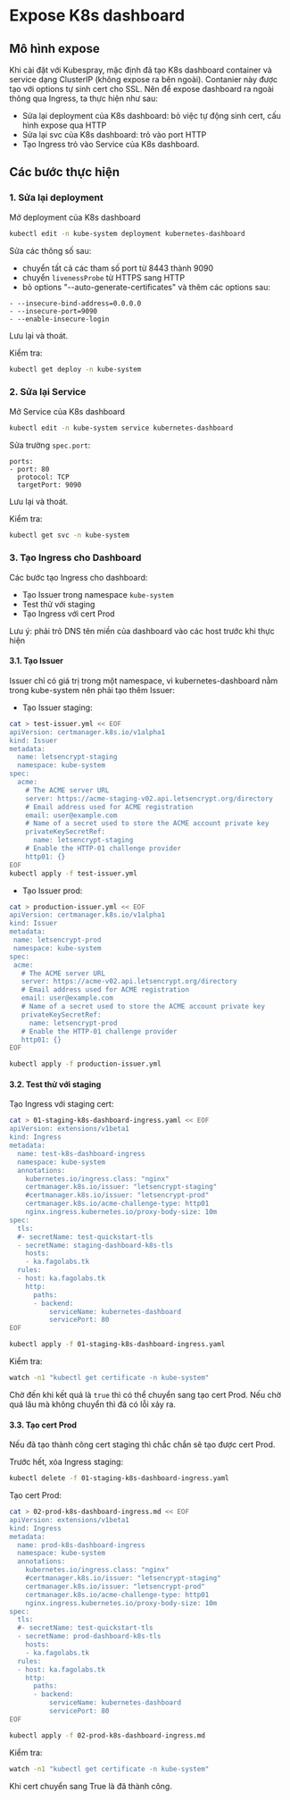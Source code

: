 # Expose K8s dashboard

## Mô hình expose

Khi cài đặt với Kubespray, mặc định đã tạo K8s dashboard container và service dạng ClusterIP (không expose ra bên ngoài). Contanier này được tạo với options tự sinh cert cho SSL. Nên để expose dashboard ra ngoài thông qua Ingress, ta thực hiện như sau:
- Sửa lại deployment của K8s dashboard: bỏ việc tự động sinh cert, cấu hình expose qua HTTP
- Sửa lại svc của K8s dashboard: trỏ vào port HTTP
- Tạo Ingress trỏ vào Service của K8s dashboard.

## Các bước thực hiện

### 1. Sửa lại deployment

Mở deployment của K8s dashboard

```bash
kubectl edit -n kube-system deployment kubernetes-dashboard
```

Sửa các thông số sau:
- chuyển tất cả các tham số port từ 8443 thành 9090
- chuyển `livenessProbe` từ HTTPS sang HTTP
- bỏ options "--auto-generate-certificates" và thêm các options sau:
```
- --insecure-bind-address=0.0.0.0
- --insecure-port=9090
- --enable-insecure-login
```
Lưu lại và thoát.

Kiểm tra:

```bash
kubectl get deploy -n kube-system
```

### 2. Sửa lại Service

Mở Service của K8s dashboard

```bash
kubectl edit -n kube-system service kubernetes-dashboard
```

Sửa trường `spec.port`:

```console
ports:
- port: 80
  protocol: TCP
  targetPort: 9090
```

Lưu lại và thoát.

Kiểm tra:

```bash
kubectl get svc -n kube-system
```

### 3. Tạo Ingress cho Dashboard

Các bước tạo Ingress cho dashboard:
- Tạo Issuer trong namespace `kube-system`
- Test thử với staging
- Tạo Ingress với cert Prod

Lưu ý: phải trỏ DNS tên miền của dashboard vào các host trước khi thực hiện

#### 3.1. Tạo Issuer

Issuer chỉ có giá trị trong một namespace, vì kubernetes-dashboard nằm trong kube-system nên phải tạo thêm Issuer:
- Tạo Issuer staging:

```bash
cat > test-issuer.yml << EOF
apiVersion: certmanager.k8s.io/v1alpha1
kind: Issuer
metadata:
  name: letsencrypt-staging
  namespace: kube-system
spec:
  acme:
    # The ACME server URL
    server: https://acme-staging-v02.api.letsencrypt.org/directory
    # Email address used for ACME registration
    email: user@example.com
    # Name of a secret used to store the ACME account private key
    privateKeySecretRef:
      name: letsencrypt-staging
    # Enable the HTTP-01 challenge provider
    http01: {}
EOF
kubectl apply -f test-issuer.yml
```

- Tạo Issuer prod:

```bash
cat > production-issuer.yml << EOF
apiVersion: certmanager.k8s.io/v1alpha1
kind: Issuer
metadata:
 name: letsencrypt-prod
 namespace: kube-system
spec:
 acme:
   # The ACME server URL
   server: https://acme-v02.api.letsencrypt.org/directory
   # Email address used for ACME registration
   email: user@example.com
   # Name of a secret used to store the ACME account private key
   privateKeySecretRef:
     name: letsencrypt-prod
   # Enable the HTTP-01 challenge provider
   http01: {}
EOF

kubectl apply -f production-issuer.yml
```

#### 3.2. Test thử với staging

Tạo Ingress với staging cert:

```bash
cat > 01-staging-k8s-dashboard-ingress.yaml << EOF
apiVersion: extensions/v1beta1
kind: Ingress
metadata:
  name: test-k8s-dashboard-ingress
  namespace: kube-system
  annotations:
    kubernetes.io/ingress.class: "nginx"
    certmanager.k8s.io/issuer: "letsencrypt-staging"
    #certmanager.k8s.io/issuer: "letsencrypt-prod"
    certmanager.k8s.io/acme-challenge-type: http01
    nginx.ingress.kubernetes.io/proxy-body-size: 10m
spec:
  tls:
  #- secretName: test-quickstart-tls
  - secretName: staging-dashboard-k8s-tls
    hosts:
    - ka.fagolabs.tk
  rules:
  - host: ka.fagolabs.tk
    http:
      paths:
      - backend:
          serviceName: kubernetes-dashboard
          servicePort: 80
EOF

kubectl apply -f 01-staging-k8s-dashboard-ingress.yaml
```

Kiểm tra:

```bash
watch -n1 "kubectl get certificate -n kube-system"
```

Chờ đến khi kết quả là `true` thì có thể chuyển sang tạo cert Prod. Nếu chờ quá lâu mà không chuyển thì đã có lỗi xảy ra.

#### 3.3. Tạo cert Prod

Nếu đã tạo thành công cert staging thì chắc chắn sẽ tạo được cert Prod.

Trước hết, xóa Ingress staging:

```bash
kubectl delete -f 01-staging-k8s-dashboard-ingress.yaml
```

Tạo cert Prod:

```bash
cat > 02-prod-k8s-dashboard-ingress.md << EOF
apiVersion: extensions/v1beta1
kind: Ingress
metadata:
  name: prod-k8s-dashboard-ingress
  namespace: kube-system
  annotations:
    kubernetes.io/ingress.class: "nginx"
    #certmanager.k8s.io/issuer: "letsencrypt-staging"
    certmanager.k8s.io/issuer: "letsencrypt-prod"
    certmanager.k8s.io/acme-challenge-type: http01
    nginx.ingress.kubernetes.io/proxy-body-size: 10m
spec:
  tls:
  #- secretName: test-quickstart-tls
  - secretName: prod-dashboard-k8s-tls
    hosts:
    - ka.fagolabs.tk
  rules:
  - host: ka.fagolabs.tk
    http:
      paths:
      - backend:
          serviceName: kubernetes-dashboard
          servicePort: 80
EOF

kubectl apply -f 02-prod-k8s-dashboard-ingress.md
```

Kiểm tra:

```bash
watch -n1 "kubectl get certificate -n kube-system"
```

Khi cert chuyển sang True là đã thành công.

